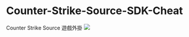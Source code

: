 # Counter-Strike-Source-SDK-Cheat

Counter Strike Source 遊戲外掛
[![](http://img.youtube.com/vi/-sk3bVreDjg/0.jpg)](http://www.youtube.com/watch?v=-sk3bVreDjg "")
